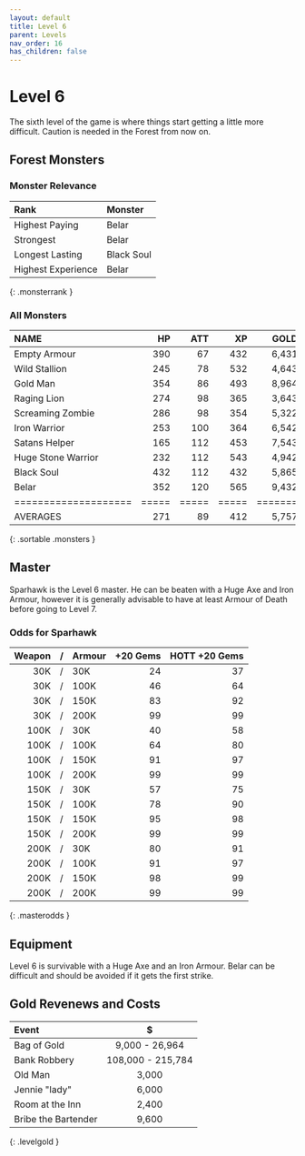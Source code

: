 ```yaml
---
layout: default
title: Level 6
parent: Levels
nav_order: 16
has_children: false
---
```

# Level 6

The sixth level of the game is where things start getting a little more difficult. Caution is needed in the Forest from now on.

## Forest Monsters

### Monster Relevance

| Rank               | Monster    |
|:-------------------|:-----------|
| Highest Paying     | Belar      |
| Strongest          | Belar      |
| Longest Lasting    | Black Soul |
| Highest Experience | Belar      |
{: .monsterrank }
  
### All Monsters

| NAME               |  HP | ATT |  XP |  GOLD | RARE | WEAPON                     | 
|:-------------------|----:|----:|----:|------:|:-----|:---------------------------|
| Empty Armour       | 390 |  67 | 432 | 6,431 | No   | Cutting Wind               | 
| Wild Stallion      | 245 |  78 | 532 | 4,643 | No   | Hoofs                      | 
| Gold Man           | 354 |  86 | 493 | 8,964 | Yes  | Rock Arm                   | 
| Raging Lion        | 274 |  98 | 365 | 3,643 | No   | Teeth And Claws            | 
| Screaming Zombie   | 286 |  98 | 354 | 5,322 | No   | Gaping Mouth Full Of Teeth | 
| Iron Warrior       | 253 | 100 | 364 | 6,542 | No   | 3 Iron                     | 
| Satans Helper      | 165 | 112 | 453 | 7,543 | No   | Pack Of Lies               | 
| Huge Stone Warrior | 232 | 112 | 543 | 4,942 | No   | Rock Fist                  | 
| Black Soul         | 432 | 112 | 432 | 5,865 | No   | Black Candle               | 
| Belar              | 352 | 120 | 565 | 9,432 | No   | Fists Of Rage              | 
|====================|=====|=====|=====|=======|======|============================|
| AVERAGES           | 271 |  89 | 412 | 5,757 |      |                            | 
{: .sortable .monsters }
  
## Master

Sparhawk is the Level 6 master. He can be beaten with a Huge Axe and Iron Armour, however it is generally advisable to have at least Armour of Death before going to Level 7.

### Odds for Sparhawk

| Weapon | / | Armour | +20 Gems | HOTT +20 Gems |
|-------:|:-:|:-------|---------:|--------------:|
|    30K | / | 30K    |       24 |            37 |
|    30K | / | 100K   |       46 |            64 |
|    30K | / | 150K   |       83 |            92 |
|    30K | / | 200K   |       99 |            99 |
|   100K | / | 30K    |       40 |            58 |
|   100K | / | 100K   |       64 |            80 |
|   100K | / | 150K   |       91 |            97 |
|   100K | / | 200K   |       99 |            99 |
|   150K | / | 30K    |       57 |            75 |
|   150K | / | 100K   |       78 |            90 |
|   150K | / | 150K   |       95 |            98 |
|   150K | / | 200K   |       99 |            99 |
|   200K | / | 30K    |       80 |            91 |
|   200K | / | 100K   |       91 |            97 |
|   200K | / | 150K   |       98 |            99 |
|   200K | / | 200K   |       99 |            99 |
{: .masterodds }
  
## Equipment

Level 6 is survivable with a Huge Axe and an Iron Armour. Belar can be difficult and should be avoided if it gets the first strike.

## Gold Revenews and Costs

| Event               | $                 |
|:--------------------|:-----------------:|
| Bag of Gold         | 9,000 - 26,964    |
| Bank Robbery        | 108,000 - 215,784 |
| Old Man             | 3,000             |
| Jennie "lady"       | 6,000             |
| Room at the Inn     | 2,400             |
| Bribe the Bartender | 9,600             |
{: .levelgold }
  

